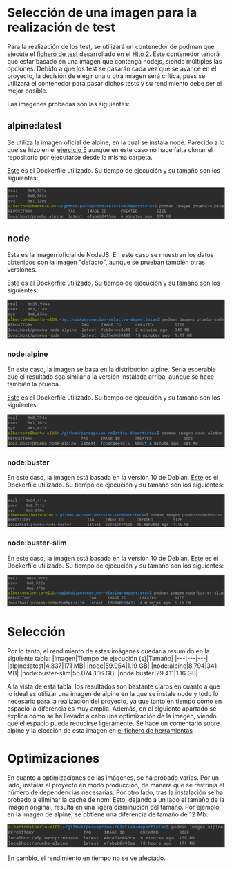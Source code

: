 # Selección de una imagen para la realización de test
Para la realización de los test, se utilizará un contenedor de podman que ejecute el [fichero de test](https://github.com/AlbertoLejarraga/percepcion-relativa-deportistas/blob/master/tests/principal.js) desarrollado en el [Hito 2](https://github.com/AlbertoLejarraga/percepcion-relativa-deportistas/milestone/2?closed=1). Este contenedor tendrá que estar basado en una imagen que contenga nodejs, siendo múltiples las opciones. Debido a que los test se pasarán cada vez que se avance en el proyecto, la decisión de elegir una u otra imagen será crítica, pues se utilizará el contenedor para pasar dichos tests y su rendimiento debe ser el mejor posible.

Las imagenes probadas son las siguientes:

## alpine:latest
Se utiliza la imagen oficial de alpine, en la cual se instala node. Parecido a lo que se hizo en el [ejercicio 5](https://github.com/AlbertoLejarraga/Autoevaluacion-IV-2020/tree/main/Semana%204-Contenedores/Ejercicio%205) aunque en este caso no hace falta clonar el repositorio por ejecutarse desde la misma carpeta.

[Este](https://github.com/AlbertoLejarraga/percepcion-relativa-deportistas/blob/54eafb00f9eb9907cfd7ae2697d5d22dea78aff0/Dockerfile) es el Dockerfile utilizado. Su tiempo de ejecución y su tamaño son los siguientes:

![alpine](https://github.com/AlbertoLejarraga/percepcion-relativa-deportistas/blob/master/docs/eleccionImagenDockerTest/img/alpine.png)

## node
Esta es la imagen oficial de NodeJS. En este caso se muestran los datos obtenidos con la imagen "defacto", aunque se prueban también otras versiones.

[Este](https://github.com/AlbertoLejarraga/percepcion-relativa-deportistas/blob/965c537f89c7cb0784091f7473730165a03529d6/Dockerfile) es el Dockerfile utilizado. Su tiempo de ejecución y su tamaño son los siguientes:

![node](https://github.com/AlbertoLejarraga/percepcion-relativa-deportistas/blob/master/docs/eleccionImagenDockerTest/img/node.png)

### node:alpine
En este caso, la imagen se basa en la distribución alpine. Sería esperable que el resultado sea similar a la versión instalada arriba, aunque se hace también la prueba.

[Este](https://github.com/AlbertoLejarraga/percepcion-relativa-deportistas/blob/69c09b573b9b98462af0069dcc1519fcae620a7a/Dockerfile) es el Dockerfile utilizado. Su tiempo de ejecución y su tamaño son los siguientes:

![node-alpine](https://github.com/AlbertoLejarraga/percepcion-relativa-deportistas/blob/master/docs/eleccionImagenDockerTest/img/node-alpine.png)

### node:buster
En este caso, la imagen está basada en la versión 10 de Debian.
[Este](https://github.com/AlbertoLejarraga/percepcion-relativa-deportistas/blob/ad0f942f326c2791a05d256ecfd3f5b093ca9acf/Dockerfile) es el Dockerfile utilizado. Su tiempo de ejecución y su tamaño son los siguientes:

![buster](https://github.com/AlbertoLejarraga/percepcion-relativa-deportistas/blob/master/docs/eleccionImagenDockerTest/img/node-buster.png)


### node:buster-slim
En este caso, la imagen está basada en la versión 10 de Debian.
[Este](https://github.com/AlbertoLejarraga/percepcion-relativa-deportistas/blob/271aa8bd8ad1da2841cb6f5d8aa04e65f08ed887/Dockerfile) es el Dockerfile utilizado. Su tiempo de ejecución y su tamaño son los siguientes:

![buster-slim](https://github.com/AlbertoLejarraga/percepcion-relativa-deportistas/blob/master/docs/eleccionImagenDockerTest/img/node-buster-slim.png)


# Selección
Por lo tanto, el rendimiento de estas imágenes quedaría resumido en la siguiente tabla:
|Imagen|Tiempo de ejecución (s)|Tamaño|
|---|---|---|
|alpine:latest|4.337|171 MB|
|node|59.954|1.19 GB|
|node:alpine|8.794|341 MB|
|node:buster-slim|55.074|1.16 GB|
|node:buster|29.411|1.16 GB|

A la vista de esta tabla, los resultados son bastante claros en cuanto a que lo ideal es utilizar una imagen de alpine en la que se instale node y todo lo necesario para la realización del proyecto, ya que tanto en tiempo como en espacio la diferencia es muy amplia. Además, en el siguiente apartado se explica cómo se ha llevado a cabo una optimización de la imagen, viendo que el espacio puede reducirse ligeramente.
Se hace un comentario sobre alpine y la elección de esta imagen en [el fichero de herramientas](https://github.com/AlbertoLejarraga/percepcion-relativa-deportistas/tree/master/docs/herramientas.md)

# Optimizaciones
En cuanto a optimizaciones de las imágenes, se ha probado varias. Por un lado, instalar el proyecto en modo producción, de manera que se restrinja el número de dependencias necesarias. Por otro lado, tras la instalación se ha probado a eliminar la cache de npm.
Esto, dejando a un lado el tamaño de la imagen original, resulta en una ligera disminución del tamaño. Por ejemplo, en la imagen de alpine, se obtiene una diferencia de tamaño de 12 Mb:

![img-dif-tam-opt](https://github.com/AlbertoLejarraga/percepcion-relativa-deportistas/blob/master/docs/eleccionImagenDockerTest/img/dif-tam-opt.png)

En cambio, el rendimiento en tiempo no se ve afectado.
